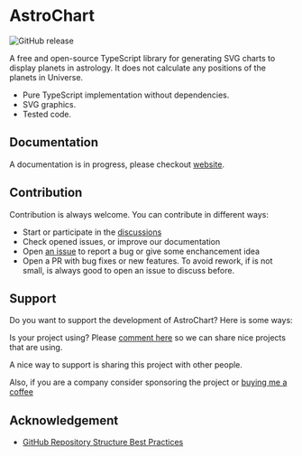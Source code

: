 # AstroChart

![GitHub release](https://img.shields.io/github/v/release/AstroDraw/AstroChart?style=flat-square)

A free and open-source TypeScript library for generating SVG charts to display planets in astrology. It does not calculate any positions of the planets in Universe.

- Pure TypeScript implementation without dependencies.
- SVG graphics.
- Tested code.

## Documentation
A documentation is in progress, please checkout [website](https://astrodraw.github.io/).

## Contribution
Contribution is always welcome. You can contribute in different ways:
 - Start or participate in the [discussions](https://github.com/AstroDraw/AstroChart/discussions)
 - Check opened issues, or improve our documentation
 - Open [an issue](https://github.com/AstroDraw/AstroChart/issues) to report a bug or give some enchancement idea
 - Open a PR with bug fixes or new features. To avoid rework, if is not small, is always good to open an issue to discuss before.

## Support
Do you want to support the development of AstroChart? Here is some ways:

Is your project using? Please [comment here](https://github.com/AstroDraw/AstroChart/discussions/48) so we can share nice projects that are using.

A nice way to support is sharing this project with other people.

Also, if you are a company consider sponsoring the project or [buying me a coffee](https://ko-fi.com/afucher)

## Acknowledgement

- [GitHub Repository Structure Best Practices](https://medium.com/code-factory-berlin/github-repository-structure-best-practices-248e6effc405)